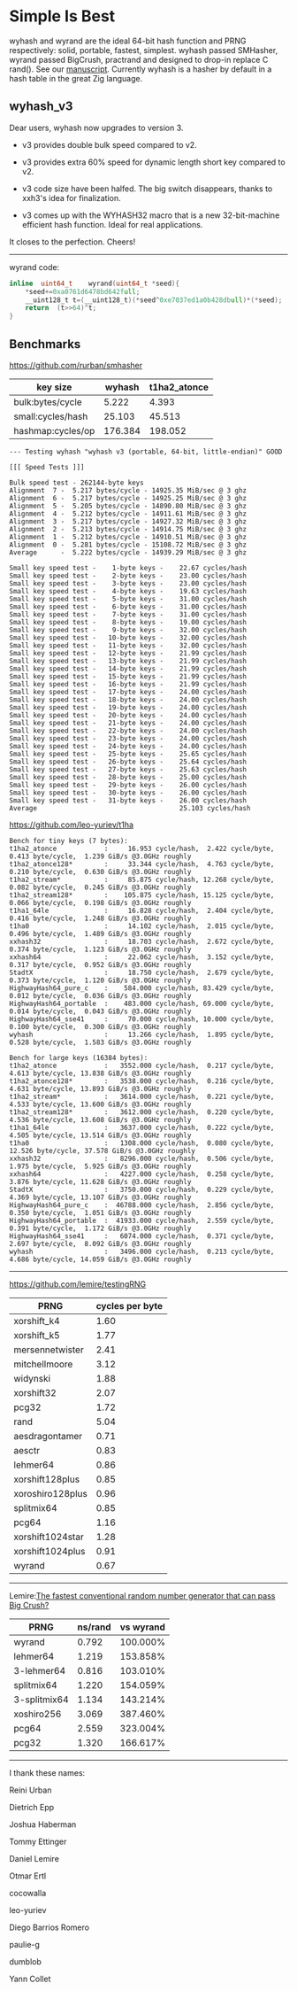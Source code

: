 Simple Is Best
====

wyhash and wyrand are the ideal 64-bit hash function and PRNG respectively: solid, portable, fastest, simplest. wyhash passed SMHasher, wyrand passed BigCrush, practrand and designed to drop-in replace C rand(). See our [manuscript](manuscript.md). Currently wyhash is a hasher by default in a hash table in the great Zig language.

wyhash_v3
----

Dear users, wyhash now upgrades to version 3. 

* v3 provides double bulk speed compared to v2.

* v3 provides extra 60% speed for dynamic length short key compared to v2.

* v3 code size have been halfed. The big switch disappears, thanks to xxh3's idea for finalization.

* v3 comes up with the WYHASH32 macro that is a new 32-bit-machine efficient hash function. Ideal for real applications.

It closes to the perfection. Cheers!


----------------------------------------

wyrand code:
```C
inline	uint64_t	wyrand(uint64_t	*seed){    
	*seed+=0xa0761d6478bd642full;    
	__uint128_t	t=(__uint128_t)(*seed^0xe7037ed1a0b428dbull)*(*seed);    
	return	(t>>64)^t;    
}
```

Benchmarks
----

https://github.com/rurban/smhasher


|key size | wyhash | t1ha2_atonce |
| ---- | ---- | ---- |
|bulk:bytes/cycle|5.222 | 4.393|
|small:cycles/hash|25.103 |45.513|
|hashmap:cycles/op|176.384|198.052|

```
--- Testing wyhash "wyhash v3 (portable, 64-bit, little-endian)" GOOD

[[[ Speed Tests ]]]

Bulk speed test - 262144-byte keys
Alignment  7 -  5.217 bytes/cycle - 14925.35 MiB/sec @ 3 ghz
Alignment  6 -  5.217 bytes/cycle - 14925.25 MiB/sec @ 3 ghz
Alignment  5 -  5.205 bytes/cycle - 14890.80 MiB/sec @ 3 ghz
Alignment  4 -  5.212 bytes/cycle - 14911.61 MiB/sec @ 3 ghz
Alignment  3 -  5.217 bytes/cycle - 14927.32 MiB/sec @ 3 ghz
Alignment  2 -  5.213 bytes/cycle - 14914.75 MiB/sec @ 3 ghz
Alignment  1 -  5.212 bytes/cycle - 14910.51 MiB/sec @ 3 ghz
Alignment  0 -  5.281 bytes/cycle - 15108.72 MiB/sec @ 3 ghz
Average      -  5.222 bytes/cycle - 14939.29 MiB/sec @ 3 ghz

Small key speed test -    1-byte keys -    22.67 cycles/hash
Small key speed test -    2-byte keys -    23.00 cycles/hash
Small key speed test -    3-byte keys -    23.00 cycles/hash
Small key speed test -    4-byte keys -    19.63 cycles/hash
Small key speed test -    5-byte keys -    31.00 cycles/hash
Small key speed test -    6-byte keys -    31.00 cycles/hash
Small key speed test -    7-byte keys -    31.00 cycles/hash
Small key speed test -    8-byte keys -    19.00 cycles/hash
Small key speed test -    9-byte keys -    32.00 cycles/hash
Small key speed test -   10-byte keys -    32.00 cycles/hash
Small key speed test -   11-byte keys -    32.00 cycles/hash
Small key speed test -   12-byte keys -    21.99 cycles/hash
Small key speed test -   13-byte keys -    21.99 cycles/hash
Small key speed test -   14-byte keys -    21.99 cycles/hash
Small key speed test -   15-byte keys -    21.99 cycles/hash
Small key speed test -   16-byte keys -    21.99 cycles/hash
Small key speed test -   17-byte keys -    24.00 cycles/hash
Small key speed test -   18-byte keys -    24.00 cycles/hash
Small key speed test -   19-byte keys -    24.00 cycles/hash
Small key speed test -   20-byte keys -    24.00 cycles/hash
Small key speed test -   21-byte keys -    24.00 cycles/hash
Small key speed test -   22-byte keys -    24.00 cycles/hash
Small key speed test -   23-byte keys -    24.00 cycles/hash
Small key speed test -   24-byte keys -    24.00 cycles/hash
Small key speed test -   25-byte keys -    25.65 cycles/hash
Small key speed test -   26-byte keys -    25.64 cycles/hash
Small key speed test -   27-byte keys -    25.63 cycles/hash
Small key speed test -   28-byte keys -    25.00 cycles/hash
Small key speed test -   29-byte keys -    26.00 cycles/hash
Small key speed test -   30-byte keys -    26.00 cycles/hash
Small key speed test -   31-byte keys -    26.00 cycles/hash
Average                                    25.103 cycles/hash
```

https://github.com/leo-yuriev/t1ha
```
Bench for tiny keys (7 bytes):
t1ha2_atonce            :     16.953 cycle/hash,  2.422 cycle/byte,  0.413 byte/cycle,  1.239 GiB/s @3.0GHz roughly
t1ha2_atonce128*        :     33.344 cycle/hash,  4.763 cycle/byte,  0.210 byte/cycle,  0.630 GiB/s @3.0GHz roughly
t1ha2_stream*           :     85.875 cycle/hash, 12.268 cycle/byte,  0.082 byte/cycle,  0.245 GiB/s @3.0GHz roughly
t1ha2_stream128*        :    105.875 cycle/hash, 15.125 cycle/byte,  0.066 byte/cycle,  0.198 GiB/s @3.0GHz roughly
t1ha1_64le              :     16.828 cycle/hash,  2.404 cycle/byte,  0.416 byte/cycle,  1.248 GiB/s @3.0GHz roughly
t1ha0                   :     14.102 cycle/hash,  2.015 cycle/byte,  0.496 byte/cycle,  1.489 GiB/s @3.0GHz roughly
xxhash32                :     18.703 cycle/hash,  2.672 cycle/byte,  0.374 byte/cycle,  1.123 GiB/s @3.0GHz roughly
xxhash64                :     22.062 cycle/hash,  3.152 cycle/byte,  0.317 byte/cycle,  0.952 GiB/s @3.0GHz roughly
StadtX                  :     18.750 cycle/hash,  2.679 cycle/byte,  0.373 byte/cycle,  1.120 GiB/s @3.0GHz roughly
HighwayHash64_pure_c    :    584.000 cycle/hash, 83.429 cycle/byte,  0.012 byte/cycle,  0.036 GiB/s @3.0GHz roughly
HighwayHash64_portable  :    483.000 cycle/hash, 69.000 cycle/byte,  0.014 byte/cycle,  0.043 GiB/s @3.0GHz roughly
HighwayHash64_sse41     :     70.000 cycle/hash, 10.000 cycle/byte,  0.100 byte/cycle,  0.300 GiB/s @3.0GHz roughly
wyhash                  :     13.266 cycle/hash,  1.895 cycle/byte,  0.528 byte/cycle,  1.583 GiB/s @3.0GHz roughly

Bench for large keys (16384 bytes):
t1ha2_atonce            :   3552.000 cycle/hash,  0.217 cycle/byte,  4.613 byte/cycle, 13.838 GiB/s @3.0GHz roughly
t1ha2_atonce128*        :   3538.000 cycle/hash,  0.216 cycle/byte,  4.631 byte/cycle, 13.893 GiB/s @3.0GHz roughly
t1ha2_stream*           :   3614.000 cycle/hash,  0.221 cycle/byte,  4.533 byte/cycle, 13.600 GiB/s @3.0GHz roughly
t1ha2_stream128*        :   3612.000 cycle/hash,  0.220 cycle/byte,  4.536 byte/cycle, 13.608 GiB/s @3.0GHz roughly
t1ha1_64le              :   3637.000 cycle/hash,  0.222 cycle/byte,  4.505 byte/cycle, 13.514 GiB/s @3.0GHz roughly
t1ha0                   :   1308.000 cycle/hash,  0.080 cycle/byte, 12.526 byte/cycle, 37.578 GiB/s @3.0GHz roughly
xxhash32                :   8296.000 cycle/hash,  0.506 cycle/byte,  1.975 byte/cycle,  5.925 GiB/s @3.0GHz roughly
xxhash64                :   4227.000 cycle/hash,  0.258 cycle/byte,  3.876 byte/cycle, 11.628 GiB/s @3.0GHz roughly
StadtX                  :   3750.000 cycle/hash,  0.229 cycle/byte,  4.369 byte/cycle, 13.107 GiB/s @3.0GHz roughly
HighwayHash64_pure_c    :  46788.000 cycle/hash,  2.856 cycle/byte,  0.350 byte/cycle,  1.051 GiB/s @3.0GHz roughly
HighwayHash64_portable  :  41933.000 cycle/hash,  2.559 cycle/byte,  0.391 byte/cycle,  1.172 GiB/s @3.0GHz roughly
HighwayHash64_sse41     :   6074.000 cycle/hash,  0.371 cycle/byte,  2.697 byte/cycle,  8.092 GiB/s @3.0GHz roughly
wyhash                  :   3496.000 cycle/hash,  0.213 cycle/byte,  4.686 byte/cycle, 14.059 GiB/s @3.0GHz roughly
```

----------------------------------------

https://github.com/lemire/testingRNG

| PRNG |  cycles per byte |
| ---- | ---- |
| xorshift_k4 | 1.60 |
| xorshift_k5 | 1.77 |
| mersennetwister | 2.41 |
| mitchellmoore | 3.12 |
| widynski | 1.88 |
| xorshift32 | 2.07 |
| pcg32 | 1.72 |
| rand | 5.04 |
| aesdragontamer | 0.71 |
| aesctr | 0.83 |
| lehmer64 | 0.86 |
| xorshift128plus | 0.85 |
| xoroshiro128plus | 0.96 |
| splitmix64 | 0.85 |
| pcg64 | 1.16 |
| xorshift1024star | 1.28 |
| xorshift1024plus | 0.91 |
| wyrand | 0.67 |

----------------------------------------

Lemire:[The fastest conventional random number generator that can pass Big Crush?](https://lemire.me/blog/2019/03/19/the-fastest-conventional-random-number-generator-that-can-pass-big-crush/)


| PRNG | ns/rand | vs wyrand |
| ---- | ---- | ---- |
| wyrand | 0.792 | 100.000% |
| lehmer64 | 1.219 | 153.858% |
| 3-lehmer64 | 0.816 | 103.010% |
| splitmix64 | 1.220 | 154.059% |
| 3-splitmix64 | 1.134 | 143.214% |
| xoshiro256 | 3.069 | 387.460% |
| pcg64 | 2.559 | 323.004% |
| pcg32 | 1.320 | 166.617% |

----------------------------------------

I thank these names:

Reini Urban

Dietrich Epp

Joshua Haberman

Tommy Ettinger

Daniel Lemire

Otmar Ertl

cocowalla

leo-yuriev

Diego Barrios Romero

paulie-g 

dumblob

Yann Collet

